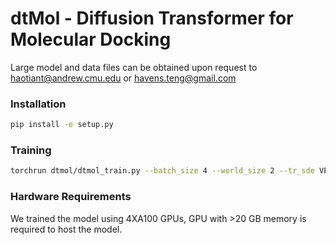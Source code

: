 # dtMol - Diffusion Transformer for Molecular Docking

Large model and data files can be obtained upon request to haotiant@andrew.cmu.edu or havens.teng@gmail.com

### Installation
```bash
pip install -e setup.py 
```

### Training
```bash
torchrun dtmol/dtmol_train.py --batch_size 4 --world_size 2 --tr_sde VE --tr_sigma_max 4. --model_name e3nn --pert_mole_sigma_max 2. --warm 1 --share_attention --record_intermediate ~/scratch/dtmol/test/
```

### Hardware Requirements
We trained the model using 4XA100 GPUs, GPU with >20 GB memory is required to host the model.
